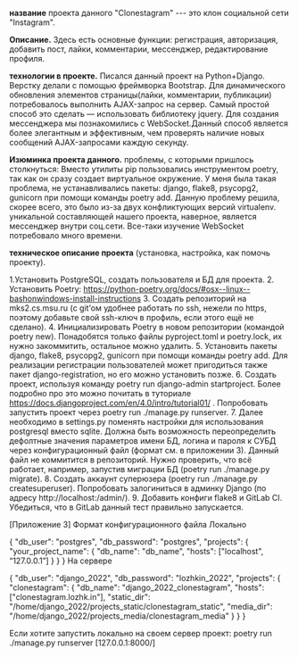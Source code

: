 **название** проекта данного "Clonestagram" --- это клон социальной сети "Instagram".

**Описание.**
Здесь есть основные функции: регистрация, авторизация, 
добавить пост, лайки, комментарии, мессенджер, редактирование профиля.


**технологии в проекте.**
Писался данный проект на Python+Django. Верстку делали с помощью фреймворка Bootstrap. Для динамического обновления
элементов страницы(лайки, комментарии, публикации) потребовалось выполнить AJAX-запрос на сервер. Самый простой способ это сделать — 
использовать библиотеку jquery. Для создания мессенджера мы познакомились с WebSocket.Данный способ является более элегантным и эффективным, 
чем проверять наличие новых сообщений AJAX-запросами каждую секунду.

**Изюминка проекта данного.**
проблемы, с которыми пришлось столкнуться: 
Вместо утилиты pip пользовались инструментом poetry, так как он сразу создает виртуальное окружение. У меня была такая проблема,
не устанавливались пакеты: django, flake8, psycopg2, gunicorn при помощи команды poetry add. Данную проблему решила, скорее всего, это было из-за
двух конфликтующих версий virtualenv.
уникальной составляющей нашего проекта, наверное, является мессенджер внутри соц.сети. Все-таки изучение WebSocket потребовало много времени.

**техническое описание проекта** (установка, настройка, как помочь проекту).

1.Установить PostgreSQL, создать пользователя и БД для проекта.
2. Установить Poetry: https://python-poetry.org/docs/#osx--linux--bashonwindows-install-instructions
3. Создать репозиторий на mks2.cs.msu.ru (с git’ом удобнее работать по ssh, нежели по https, поэтому добавьте свой ssh-ключ в профиль, если этого ещё не сделано).
4. Инициализировать Poetry в новом репозитории (командой poetry new). Понадобятся только файлы pyproject.toml и poetry.lock, их нужно закоммитить, остальное можно удалить.
5. Установить пакеты django, flake8, psycopg2, gunicorn при помощи команды poetry add. Для реализации регистрации пользователей может пригодиться также пакет django-registration, но его можно установить позже.
6. Создать проект, используя команду poetry run django-admin startproject. Более подробно про это можно почитать в туториале https://docs.djangoproject.com/en/4.0/intro/tutorial01/ . Попробовать запустить проект через poetry run ./manage.py runserver.
7. Далее необходимо в settings.py поменять настройки для использования postgresql вместо sqlite. Должна быть возможность переопределить дефолтные значения параметров имени БД, логина и пароля к СУБД через конфигурационный файл (формат см. в приложении 3). Данный файл не коммитится в репозиторий. Нужно проверить, что всё работает, например, запустив миграции БД (poetry run ./manage.py migrate).
8. Создать аккаунт суперюзера (poetry run ./manage.py createsuperuser). Попробовать залогиниться в админку Django (по адресу http://localhost:<port>/admin/).
9. Добавить конфиги flake8 и GitLab CI. Убедиться, что в GitLab данный тест правильно запускается.

  
  [Приложение 3] Формат конфигурационного файла
Локально

{
    "db_user": "postgres",
    "db_password": "postgres",
    "projects": {
        "your_project_name": {
            "db_name": "db_name",
            "hosts": ["localhost", “127.0.0.1”]
        }
    }
}
На сервере

{
    "db_user": "django_2022",
    "db_password": "lozhkin_2022",
    "projects": {
        "clonestagram": {
            "db_name": "django_2022_clonestagram",
            "hosts": ["clonestagram.lozhk.in"],
            "static_dir": "/home/django_2022/projects_static/clonestagram_static",
            "media_dir": "/home/django_2022/projects_media/clonestagram_media"
        }
    }
}
  
Если хотите запустить локально на своем сервер проект:
poetry run ./manage.py runserver
[127.0.0.1:8000/]
  


